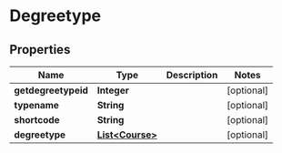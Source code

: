 

# Degreetype


## Properties

| Name | Type | Description | Notes |
|------------ | ------------- | ------------- | -------------|
|**getdegreetypeid** | **Integer** |  |  [optional] |
|**typename** | **String** |  |  [optional] |
|**shortcode** | **String** |  |  [optional] |
|**degreetype** | [**List&lt;Course&gt;**](Course.md) |  |  [optional] |



